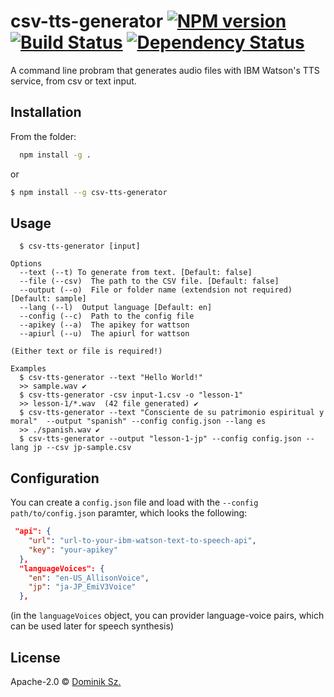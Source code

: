 # csv-tts-generator [![NPM version][npm-image]][npm-url] [![Build Status][travis-image]][travis-url] [![Dependency Status][daviddm-image]][daviddm-url]

>

A command line probram that generates audio files with IBM Watson's TTS service, from csv or text input.

## Installation

From the folder:

```sh
  npm install -g .
```

or

```sh
$ npm install --g csv-tts-generator
```

## Usage

```
  $ csv-tts-generator [input]

Options
  --text (--t) To generate from text. [Default: false]
  --file (--csv)  The path to the CSV file. [Default: false]
  --output (--o)  File or folder name (extendsion not required) [Default: sample]
  --lang (--l)  Output language [Default: en]
  --config (--c)  Path to the config file
  --apikey (--a)  The apikey for wattson
  --apiurl (--u)  The apiurl for wattson

(Either text or file is required!)

Examples
  $ csv-tts-generator --text "Hello World!"
  >> sample.wav ✔
  $ csv-tts-generator -csv input-1.csv -o "lesson-1"
  >> lesson-1/*.wav  (42 file generated) ✔
  $ csv-tts-generator --text "Consciente de su patrimonio espiritual y moral"  --output "spanish" --config config.json --lang es
  >> ./spanish.wav ✔
  $ csv-tts-generator --output "lesson-1-jp" --config config.json --lang jp --csv jp-sample.csv
```

## Configuration

You can create a `config.json` file and load with the `--config path/to/config.json` paramter, which looks the following:

```json
 "api": {
    "url": "url-to-your-ibm-watson-text-to-speech-api",
    "key": "your-apikey"
  },
  "languageVoices": {
    "en": "en-US_AllisonVoice",
    "jp": "ja-JP_EmiV3Voice"
  },

```

(in the `languageVoices` object, you can provider language-voice pairs, which can be used later for speech synthesis)

## License

Apache-2.0 © [Dominik Sz.]()

[npm-image]: https://badge.fury.io/js/csv-tts-generator.svg
[npm-url]: https://npmjs.org/package/csv-tts-generator
[travis-image]: https://travis-ci.com/dominikdotsat/csv-tts-generator.svg?branch=master
[travis-url]: https://travis-ci.com/dominikdotsat/csv-tts-generator
[daviddm-image]: https://david-dm.org/dominikdotsat/csv-tts-generator.svg?theme=shields.io
[daviddm-url]: https://david-dm.org/dominikdotsat/csv-tts-generator
